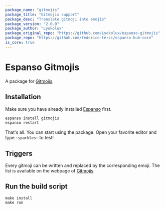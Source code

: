 ```yaml
---
package_name: "gitmojis"
package_title: "Gitmojis support"
package_desc: "Translate gitmoji into emojis"
package_version: "2.0.0"
package_author: "Lyokolux"
package_original_repo: "https://github.com/Lyokolux/espanso-gitmojis"
package_repo: "https://github.com/federico-terzi/espanso-hub-core"
is_core: true
---
```

# Espanso Gitmojis

A package for [Gitmojis](https://gitmoji.carloscuesta.me/).

## Installation

Make sure you have already installed [Espanso](https://espanso.org/install/) first.

```sh
espanso install gitmojis
espanso restart
```

That's all. You can start using the package. Open your favorite editor and type `:sparkles:` to test!

## Triggers

Every gitmoji can be written and replaced by the corresponding emoji. The list is available on the webpage of [Gitmojis](https://gitmoji.carloscuesta.me/).

## Run the build script

```
make install
make run
```